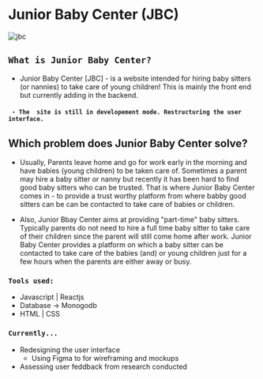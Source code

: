 #                                                      Junior Baby Center (JBC)

![jbc](https://user-images.githubusercontent.com/52781812/219882974-63c99dde-a222-4f83-bb17-0d6c8520be7f.png)

## `What is Junior Baby Center?`
- Junior Baby Center [JBC] - is a website intended for hiring baby sitters (or nannies) to take care of young children! This is mainly the front end but currently adding in the backend.
#### ` - The  site is still in developement mode. Restructuring the user interface.`

## Which problem does Junior Baby Center solve?
- Usually, Parents leave home and go for work early in the morning and have babies (young children) to be taken care of. Sometimes a parent may hire a baby sitter or nanny but recently it has been hard to find good baby sitters who can be trusted.  That is where Junior Baby Center comes in - to provide a trust worthy platform from where babby good sitters can be can be contacted to take care of babies or children.

- Also, Junior Bbay Center aims at providing "part-time" baby sitters. Typically parents do not need to hire a full time baby sitter to take care of their children since the parent will still come home after work. Junior Baby Center provides a platform on which a baby sitter can be contacted to take care of the babies (and) or young children just for a few hours when the parents are either away or busy.

### `Tools used:`
- Javascript  | Reactjs
- Database  ->  Monogodb
- HTML | CSS



### `Currently...`
- Redesigning the user interface 
    - Using Figma to for wireframing and mockups
- Assessing user feddback from research conducted
